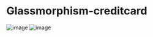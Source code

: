# Glassmorphism-creditcard
![image](https://github.com/elijahgummer/Glassmorphism-creditcard/assets/96103526/06a9167b-2549-46c3-939c-1543c16f2121)
![image](https://github.com/elijahgummer/Glassmorphism-creditcard/assets/96103526/531f114f-5ba7-4b1f-99bc-609c3ac7db0c)

